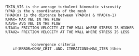 	!TKIN_VIS is the average turbulent kinematic viscosity
	!YPAD is the y coordinates of the mesh
	!YHAD(n) is the distance between YPAD(n) & YPAD(n-1)
	!UMAX= MAX VEL IN THE FLOW
	!UAVG= AVG VEL IN THE FLOW
	!UTAU1= FRICTION VELOCITY AT THE WALL WHERE STRESS IS HIGHER
	!UTAU2= FRICTION VELOCITY AT THE WALL WHERE STRESS IS LESS
	
	
		        !convergence criteria
		if(ERROR>CONV_CRIT .AND. ITERATIONS<MAX_ITER )then
